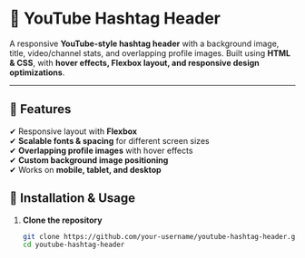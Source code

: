 # 📌 YouTube Hashtag Header  

A responsive **YouTube-style hashtag header** with a background image, title, video/channel stats, and overlapping profile images. Built using **HTML & CSS**, with **hover effects, Flexbox layout, and responsive design optimizations**.

---

## 🔹 Features  
✔ Responsive layout with **Flexbox**  
✔ **Scalable fonts & spacing** for different screen sizes  
✔ **Overlapping profile images** with hover effects  
✔ **Custom background image positioning**  
✔ Works on **mobile, tablet, and desktop**  


## 🔹 Installation & Usage  
1. **Clone the repository**  
   ```bash
   git clone https://github.com/your-username/youtube-hashtag-header.git
   cd youtube-hashtag-header
